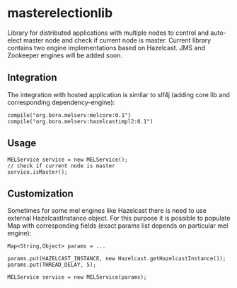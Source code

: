 masterelectionlib
=================

Library for distributed applications with multiple nodes to control and auto-elect master node and check if current node is master.
Current library contains two engine implementations based on Hazelcast.
JMS and Zookeeper engines will be added soon.

## Integration
The integration with hosted application is similar to slf4j (adding core lib and corresponding dependency-engine):
```
compile("org.boro.melserv:melcore:0.1")
compile("org.boro.melserv:hazelcastimpl2:0.1")
```

## Usage
```
MELService service = new MELService();
// check if current node is master
service.isMaster();
```

## Customization
Sometimes for some mel engines like Hazelcast there is need to use external HazelcastInstance object.
For this purpose it is possible to populate Map with corresponding fields (exact params list depends on particular mel engine):
```
Map<String,Object> params = ...

params.put(HAZELCAST_INSTANCE, new Hazelcast.getHazelcastInstance());
params.put(THREAD_DELAY, 5);

MELService service = new MELService(params);
```
